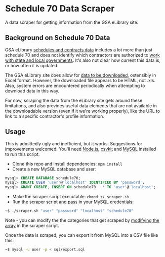# Schedule 70 Data Scraper

A data scraper for getting information from the GSA eLibrary site.

## Background on Schedule 70 Data

GSA eLibrary [schedules and contracts data](https://catalog.data.gov/dataset/gsa-elibrary-schedules-and-contracts) includes a lot more than just schedule 70 and does not identify which contractors are authorized to [work with state and local governments](http://www.gsa.gov/portal/content/141511). It's also not clear how current this data is, or how often it is updated.

The GSA eLibrary site does allow for [data to be downloaded](http://www.gsaelibrary.gsa.gov/ElibMain/sinDetails.do?executeQuery=YES&scheduleNumber=70&flag=&filter=&specialItemNumber=132+51), ostensibly in Excel format. However, the downloaded file appears to be HTML, not .xls. Also, system errors are encountered periodically when attempting to download data in this way.

For now, scraping the data from the eLibrary site gets around these limitations, and also provides useful data elements that are not available in the downloadable version (even if it we're working properly), like the URL to link to a specific contractor's profile information.

## Usage

This is admittedly ugly and inefficient, but it works. Suggestions for improvements welcomed. You'll need [Node.js](https://nodejs.org/en/), [csvkit](https://csvkit.readthedocs.io/en/1.0.0/) and [MySQL](https://www.mysql.com/) installed to run this script.

* Clone this repo and install dependencies: ```npm install```
* Create a new MySQL database and user:

```sql
mysql> CREATE DATABASE schedule70;
mysql> CREATE USER 'user'@'localhost' IDENTIFIED BY 'password';
mysql> GRANT CREATE, INSERT ON schedule70 . * TO 'user'@'localhost';
```
* Make the scraper script executable: ```chmod +x scraper.sh```
* Run the scraper script and pass in your MySQL credentials:

```bash
~$ ./scraper.sh "user" "password" "localhost" "schedule70"
```

Note - you can modify the the categories that get scraped by [modifying the array](https://github.com/mheadd/s70-api-scraper/blob/master/scraper.sh#L10) in the scraper script.

Once the data is scraped, you can export it from MySQL into a CSV file like this:

```bash
~$ mysql -u user -p < sql/export.sql
```
